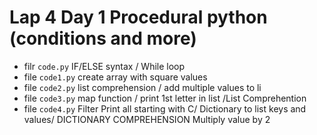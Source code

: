 # Lap 4 Day 1 Procedural python (conditions and more)

- filr `code.py` IF/ELSE syntax / While loop
- file `code1.py` create array with square values 
- file `code2.py` list comprehension / add multiple values to li 
- file `code3.py` map function / print 1st letter in list /List Comprehention 
- file `code4.py` Filter Print all starting with C/ Dictionary to list keys and values/ DICTIONARY COMPREHENSION Multiply value by 2 


